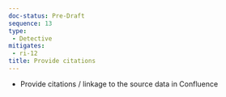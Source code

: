 ```yaml
---
doc-status: Pre-Draft
sequence: 13
type:
 - Detective
mitigates:
 - ri-12
title: Provide citations
---
```


- Provide citations / linkage to the source data in Confluence